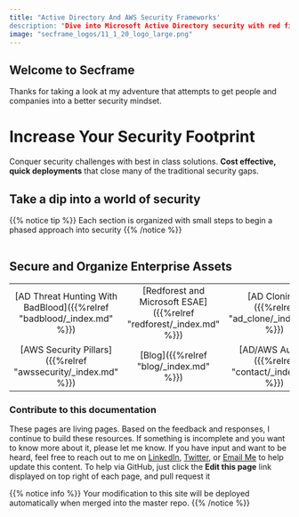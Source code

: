 ```yaml
---
title: "Active Directory And AWS Security Frameworks'
description: "Dive into Microsoft Active Directory security with red first and AWS best practices"
image: "secframe_logos/11_1_20_logo_large.png"
---
```

## Welcome to Secframe

Thanks for taking a look at my adventure that attempts to get people and companies into a better security mindset.
 
# Increase Your Security Footprint

Conquer security challenges with best in class solutions.  **Cost effective, quick deployments** that close many of the traditional security gaps.


## Take a dip into a world of security

{{% notice tip %}}
Each section is organized with small steps to begin a phased approach into security
{{% /notice %}}

|   |    |    |
| :--: | :----: |:-------:|

## **Secure and Organize Enterprise Assets** 


|   |    |    |
| :--: | :----: |:-------:|
| [AD Threat Hunting With BadBlood]({{%relref "badblood/_index.md" %}}) | [Redforest and Microsoft ESAE]({{%relref "redforest/_index.md" %}}) | [AD Cloning]({{%relref "ad_clone/_index.md" %}}) |
| [AWS Security Pillars]({{%relref "awssecurity/_index.md" %}}) | [Blog]({{%relref "blog/_index.md" %}}) | [AD/AWS Audits]({{%relref "contact/_index.md" %}}) |


<!--https://discourse.gohugo.io/t/display-3-most-recent-blog-posts-but-not-other-pages/22264



{- range (.Paginate ( where site.RegularPages "Section" "blog" | first 3 ) )).Pages }}


{{- range ( where site.RegularPages "Section" "blog" | first 3 ) }}
---
title: "Our Story"
date: 2018-02-10T11:26:27+11:00
featured_image: "image1.jpg"
featured_image_caption: "Caption Blah Blah"
---
{{ $img := (.Resources.ByType "image").GetMatch "images/*featured*" }}
{{ with $img }}
    <img src="{{ .Permalink }}" alt="{{ $.Title }}">
{{ end }}
-->

### Contribute to this documentation
These pages are living pages.  Based on the feedback and responses, I continue to build these resources.  If something is incomplete and you want to know more about it, please let me know.  If you have input and want to be heard, feel free to reach out to me on [LinkedIn](https://www.linkedin.com/in/davidprowe/), [Twitter](https://twitter.com/davidprowe), or [Email Me]((mailto:david@secframe.com?subject=[Secframe]%20Homepage%20Requests)) to help update this content.  To help via GitHub, just click the **Edit this page** link displayed on top right of each page, and pull request it

{{% notice info %}}
Your modification to this site will be deployed automatically when merged into the master repo.
{{% /notice %}}
